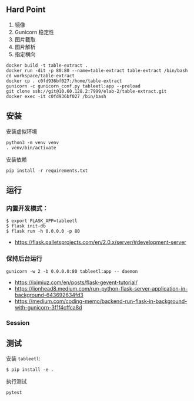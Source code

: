 ## Hard Point
1. 镜像
2. Gunicorn 稳定性
3. 图片截取
4. 图片解析
5. 指定横向



```
docker build -t table-extract .
docker run -dit -p 80:80 --name=table-extract table-extract /bin/bash 
cd workspace/table-extract
docker cp . c0fd936bf027:/home/table-extract
gunicorn -c gunicorn_conf.py tableetl:app --preload
git clone ssh://git@10.60.128.2:7999/elab-2/table-extract.git
docker exec -it c0fd936bf027 /bin/bash
```



## 安装

安装虚拟环境

```
python3 -m venv venv
. venv/bin/activate
```

安装依赖

```
pip install -r requirements.txt
```

## 运行

### 内置开发模式：


```
$ export FLASK_APP=tableetl
$ flask init-db
$ flask run -h 0.0.0.0 -p 80
```

- https://flask.palletsprojects.com/en/2.0.x/server/#development-server

### 保持后台运行

```
gunicorn -w 2 -b 0.0.0.0:80 tableetl:app -- daemon
```

- https://iximiuz.com/en/posts/flask-gevent-tutorial/
- https://lionhead8.medium.com/run-python-flask-server-application-in-background-643692634fd3
- https://medium.com/coding-memo/backend-run-flask-in-background-with-gunicorn-3f1f4cffca8d

### Session



## 测试

安装 `tableetl`:

```
$ pip install -e .
```

执行测试

```
pytest
```

